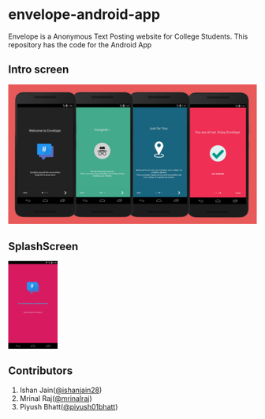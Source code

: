 # envelope-android-app

Envelope is a Anonymous Text Posting website for College Students. 
This repository has the code for the Android App

## Intro screen

<img src="screenshots/intro-screen.jpg">

## SplashScreen

<img src="screenshots/splash-screen.png" width="100">

## Contributors
	
1. Ishan Jain([@ishanjain28](https://github.com/ishanjain28))
2. Mrinal Raj([@mrinalraj](http://github.com/mrinalraj))
3. Piyush Bhatt([@piyush01bhatt](https://github.com/Piyush01Bhatt))
